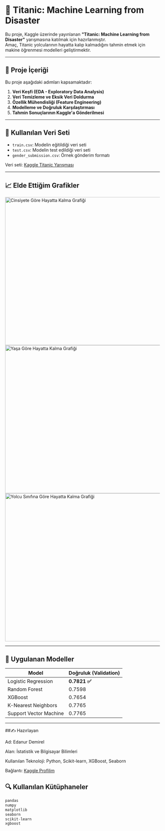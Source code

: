 # 🚢 Titanic: Machine Learning from Disaster

Bu proje, Kaggle üzerinde yayınlanan **"Titanic: Machine Learning from Disaster"** yarışmasına katılmak için hazırlanmıştır.  
Amaç, Titanic yolcularının hayatta kalıp kalmadığını tahmin etmek için makine öğrenmesi modelleri geliştirmektir.

---

## 📌 Proje İçeriği

Bu proje aşağıdaki adımları kapsamaktadır:

1. **Veri Keşfi (EDA - Exploratory Data Analysis)**
2. **Veri Temizleme ve Eksik Veri Doldurma**
3. **Özellik Mühendisliği (Feature Engineering)**
4. **Modelleme ve Doğruluk Karşılaştırması**
5. **Tahmin Sonuçlarının Kaggle'a Gönderilmesi**

---

## 🧪 Kullanılan Veri Seti

- `train.csv`: Modelin eğitildiği veri seti
- `test.csv`: Modelin test edildiği veri seti
- `gender_submission.csv`: Örnek gönderim formatı

Veri seti: [Kaggle Titanic Yarışması](https://www.kaggle.com/competitions/titanic)

---

## 📈 Elde Ettiğim Grafikler

<img src="https://github.com/user-attachments/assets/e5b17580-28c9-4422-94f6-bc278d267fea" width="640" height="480" alt="Cinsiyete Göre Hayatta Kalma Grafiği" />
<img src="https://github.com/user-attachments/assets/58db5908-3a22-40d0-bd85-58a773658b9c" width="640" height="480" alt="Yaşa Göre Hayatta Kalma Grafiği" />
<img src="https://github.com/user-attachments/assets/5b1e0f3d-a246-4153-b2e7-b3812c5cde75" width="640" height="480" alt="Yolcu Sınıfına Göre Hayatta Kalma Grafiği" />

---

## 🤖 Uygulanan Modeller

| Model                  | Doğruluk (Validation) |
|------------------------|------------------------|
| Logistic Regression    | **0.7821 ✅**          |
| Random Forest          | 0.7598                 |
| XGBoost                | 0.7654                 |
| K-Nearest Neighbors    | 0.7765                 |
| Support Vector Machine | 0.7765                 |

---
##✍️ Hazırlayan

Ad: Edanur Demirel

Alan: İstatistik ve Bilgisayar Bilimleri

Kullanılan Teknoloji: Python, Scikit-learn, XGBoost, Seaborn

Bağlantı: [Kaggle Profilim ](https://www.kaggle.com/edanurdemirel)


## 🔍 Kullanılan Kütüphaneler

```python
pandas
numpy
matplotlib
seaborn
scikit-learn
xgboost

